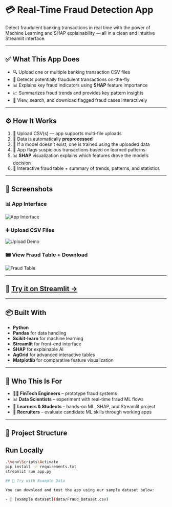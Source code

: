 # 💳 Real-Time Fraud Detection App

Detect fraudulent banking transactions in real time with the power of Machine Learning and SHAP explainability — all in a clean and intuitive Streamlit interface.

---

## ✅ What This App Does

- 🔍 Upload one or multiple banking transaction CSV files
- 🧠 Detects potentially fraudulent transactions on-the-fly
- 📊 Explains key fraud indicators using **SHAP** feature importance
- 📈 Summarizes fraud trends and provides key pattern insights
- 🧾 View, search, and download flagged fraud cases interactively

---

## ⚙️ How It Works

1. 📁 Upload CSV(s) — app supports multi-file uploads
2. 🔄 Data is automatically **preprocessed**
3. 🧠 If a model doesn’t exist, one is trained using the uploaded data
4. 🚨 App flags suspicious transactions based on learned patterns
5. 📊 **SHAP** visualization explains which features drove the model’s decision
6. 🧾 Interactive fraud table + summary of trends, patterns, and statistics

---

## 📸 Screenshots

### 📊 App Interface
![App Interface](assets/app_interface.png)

### ➕ Upload CSV Files
![Upload Demo](assets/upload_demo.png)

### 📟 View Fraud Table + Download
![Fraud Table](assets/fraud_table_demo.png)


---

## 🧪 [Try it on Streamlit →](https://detect-banking-fraud.streamlit.app/)

---

## 📦 Built With

- **Python**
- **Pandas** for data handling
- **Scikit-learn** for machine learning
- **Streamlit** for front-end interface
- **SHAP** for explainable AI
- **AgGrid** for advanced interactive tables
- **Matplotlib** for comparative feature visualization

---

## 🙋 Who This Is For

- 🧑‍💻 **FinTech Engineers** – prototype fraud systems
- 📊 **Data Scientists** – experiment with real-time fraud ML flows
- 🧠 **Learners & Students** – hands-on ML, SHAP, and Streamlit project
- 💼 **Recruiters** – evaluate candidate ML skills through working apps

---

## 📂 Project Structure



## Run Locally

```bash
.\venv\Scripts\Activate
pip install -r requirements.txt
streamlit run app.py

## 🧪 Try with Example Data

You can download and test the app using our sample dataset below:

- 📄 [example dataset](data/Fraud_Dataset.csv)

